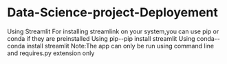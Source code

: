# Data-Science-project-Deployement
Using Streamlit
For installing streamlink on your system,you can use pip or conda if they are preinstalled
Using pip--pip install streamlit
Using conda--conda install streamlit
Note:The app can only be run using command line and requires.py extension only
